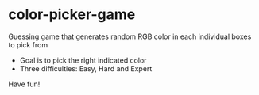 # color-picker-game

Guessing game that generates random RGB color in each individual boxes to pick from
- Goal is to pick the right indicated color
- Three difficulties: Easy, Hard and Expert

Have fun!
